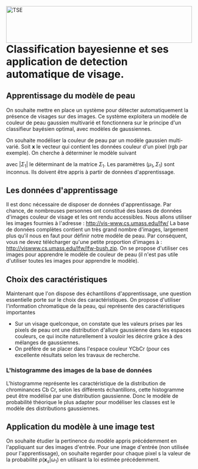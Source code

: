 <img style="float: left" width="100%" height="100" alt="TSE"  src="https://www.telecom-st-etienne.fr/wp-content/themes/telecom/asset/images/logo.svg">

# Classification bayesienne et ses application de detection automatique de visage.
## Apprentissage du modèle de peau
On souhaite mettre en place un système pour détecter automatiquement la présence de visages sur des images. Ce système exploitera un modèle de couleur de peau gaussien multivarié et fonctionnera sur le principe d'un classifieur bayésien optimal, avec modèles de gaussiennes.

On souhaite modéliser la couleur de peau par un modèle gaussien
multi-varié. Soit $\mathbf{x}$ le vecteur qui contient les données
couleur d'un pixel (rgb par exemple). On cherche à déterminer le
modèle suivant 



avec $| \Sigma_1 |$ le déterminant de la matrice $\Sigma_1$. Les paramètres $(\mu_1, \Sigma_1)$ sont inconnus. Ils doivent être appris à partir de donnèes d'apprentissage.

## Les données d'apprentissage
Il est donc nécessaire de disposer de données d'apprentissage. Par chance, de nombreuses personnes ont constitué des bases de données d'images couleur de visage et les ont rendu accessibles. Nous allons utiliser les images fournies à l'adresse : http://vis-www.cs.umass.edu/lfw/ La base de données complètes contient un très grand nombre d'images, largement plus qu'il nous en faut pour définir notre modèle de peau. Par conséquent, vous ne devez télécharger qu'une petite proportion d'images à : http://viswww.cs.umass.edu/lfw/lfw-bush.zip. On se propose d'utiliser ces images pour apprendre le modèle de couleur de peau (il n'est pas utile d'utiliser toutes les images pour apprendre le modèle).

## Choix des caractéristiques
Maintenant que l'on dispose des échantillons d'apprentissage, une question essentielle porte sur le choix des caractéristiques. On propose d'utiliser l'information chromatique de la peau, qui représente des caractéristiques importantes
- Sur un visage quelconque, on constate que les valeurs prises par les pixels de peau ont une distribution d'allure gaussienne dans les espaces couleurs, ce qui incite naturellement à vouloir les décrire grâce à des mélanges de gaussiennes. 
- On préfére de se placer dans l'espace couleur YCbCr (pour ces excellente résultats selon les travaux de recherche.

### L'histogramme des images de la base de données
L'histogramme représente les caractéristique de la distribution de chrominances Cb Cr, selon les différents échantillons, cette histogramme peut être modélisé par une distribution gaussienne.
Donc le modèle de probabilité théorique le plus adapter pour modéliser les classes est le modèle des distributions gaussiennes.

## Application du modèle à une image test
On souhaite étudier la pertinence du modèle appris précédemment en l'appliquant sur des images d'entrée. Pour une image d'entrée (non utilisée pour l'apprentissage), on souhaite regarder pour chaque pixel s la valeur de la probabilité $p (\mathbf{x}_s | \omega_1)$ en utilisant la loi estimée précédemment.
